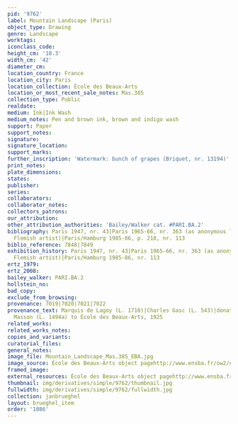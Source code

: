 ```yaml
---
pid: '9762'
label: Mountain Landscape (Paris)
object_type: Drawing
genre: Landscape
worktags:
iconclass_code:
height_cm: '18.3'
width_cm: '42'
diameter_cm:
location_country: France
location_city: Paris
location_collection: École des Beaux-Arts
location_or_most_recent_sale_notes: Mas.385
collection_type: Public
realdate:
medium: Ink|Ink Wash
medium_notes: Pen and brown ink, brown and indigo wash
support: Paper
support_notes:
signature:
signature_location:
support_marks:
further_inscription: 'Watermark: bunch of grapes (Briquet, nr. 13194)'
print_notes:
plate_dimensions:
states:
publisher:
series:
collaborators:
collaborator_notes:
collectors_patrons:
our_attribution:
other_attribution_authorities: 'Bailey/Walker cat. #PARI.BA.2'
bibliography: Paris 1947, nr. 43|Paris 1965-66, nr. 363 (as anonymous late 16th-century
  Flemish artist)|Paris/Hamburg 1985-86, p. 218, nr. 113
biblio_reference: 7848|7849
exhibition_history: Paris 1947, nr. 43|Paris 1965-66, nr. 363 (as anonymous late 16th-century
  Flemish artist)|Paris/Hamburg 1985-86, nr. 113
ertz_1979:
ertz_2008:
bailey_walker: PARI.BA.2
hollstein_no:
bad_copy:
exclude_from_browsing:
provenance: 7019|7020|7021|7022
provenance_text: Marquis de Lagoy (L. 1710)|Charles Gasc (L. 543)|donated by Jean
  Masson (L. 1494a) to École des Beaux-Arts, 1925
related_works:
related_works_notes:
copies_and_variants:
curatorial_files:
general_notes:
image_file: Mountain_Landscape_Mas.385_EBA.jpg
image_source: École des Beaux-Arts object pagehttp://www.ensba.fr/ow2/catzarts/voir.xsp
framed_image:
external_resources: École des Beaux-Arts object pagehttp://www.ensba.fr/ow2/catzarts/voir.xsp
thumbnail: img/derivatives/simple/9762/thumbnail.jpg
fullwidth: img/derivatives/simple/9762/fullwidth.jpg
collection: janbrueghel
layout: brueghel_item
order: '1086'
---
```

